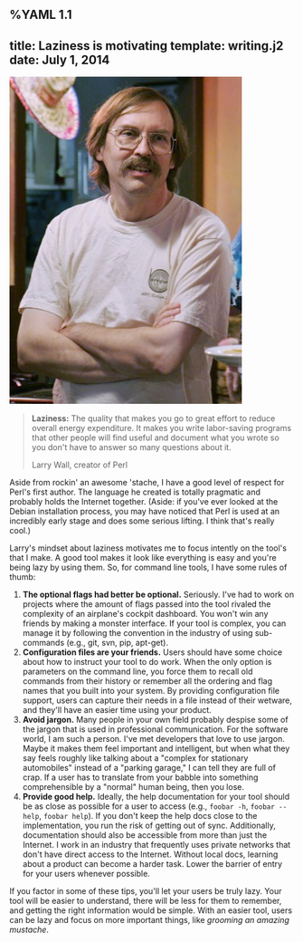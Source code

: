 %YAML 1.1
---
title: Laziness is motivating
template: writing.j2
date: July 1, 2014
---
<img class='book' src='larry.jpg'>

> **Laziness:** The quality that makes you go to great effort to reduce overall
> energy expenditure. It makes you write labor-saving programs that other
> people will find useful and document what you wrote so you don't have to
> answer so many questions about it.
>
> Larry Wall, creator of Perl

Aside from rockin' an awesome 'stache, I have a good level of respect for
Perl's first author. The language he created is totally pragmatic and probably
holds the Internet together. (Aside: if you've ever looked at the Debian
installation process, you may have noticed that Perl is used at an incredibly
early stage and does some serious lifting. I think that's really cool.)

Larry's mindset about laziness motivates me to focus intently on the tool's
that I make. A good tool makes it look like everything is easy and you're being
lazy by using them. So, for command line tools, I have some rules of thumb:

1.  **The optional flags had better be optional.** Seriously. I've had to work
    on projects where the amount of flags passed into the tool rivaled
    the complexity of an airplane's cockpit dashboard. You won't win any
    friends by making a monster interface. If your tool is complex, you
    can manage it by following the convention in the industry of using
    sub-commands (e.g., git, svn, pip, apt-get).
2.  **Configuration files are your friends.** Users should have some choice
    about how to instruct your tool to do work. When the only option is
    parameters on the command line, you force them to recall old commands from
    their history or remember all the ordering and flag names that you built
    into your system. By providing configuration file support, users can
    capture their needs in a file instead of their wetware, and they'll have an
    easier time using your product.
3.  **Avoid jargon.** Many people in your own field probably despise some of
    the jargon that is used in professional communication. For the software
    world, I am such a person. I've met developers that love to use jargon.
    Maybe it makes them feel important and intelligent, but when what they say
    feels roughly like talking about a "complex for stationary automobiles"
    instead of a "parking garage," I can tell they are full of crap. If a
    user has to translate from your babble into something comprehensible by a
    "normal" human being, then you lose.
4.  **Provide good help.** Ideally, the help documentation for your tool
    should be as close as possible for a user to access (e.g., `foobar -h`,
    `foobar --help`, `foobar help`). If you don't keep the help docs close to
    the implementation, you run the risk of getting out of sync.
    Additionally, documentation should also be accessible from more than just
    the Internet. I work in an industry that frequently uses private networks
    that don't have direct access to the Internet. Without local docs, learning
    about a product can become a harder task. Lower the barrier of entry for
    your users whenever possible.

If you factor in some of these tips, you'll let your users be truly lazy. Your
tool will be easier to understand, there will be less for them to remember, and
getting the right information would be simple. With an easier tool, users can
be lazy and focus on more important things, like *grooming an amazing
mustache*.
